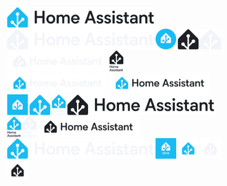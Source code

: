 
<img src="home-assistant-wordmark-color-on-light.png" alt="home-assistant-wordmark-color-on-light.png" height="48"> <img src="home-assistant-wordmark-monochrome-on-dark.png" alt="home-assistant-wordmark-monochrome-on-dark.png" height="48"> <img src="home-assistant-social-media-logo-round.png" alt="home-assistant-social-media-logo-round.png" height="48"> <img src="home-assistant-logomark-monochrome-on-light.png" alt="home-assistant-logomark-monochrome-on-light.png" height="48"> <img src="home-assistant-logomark-monochrome-on-dark.png" alt="home-assistant-logomark-monochrome-on-dark.png" height="48"> <img src="home-assistant-wordmark-with-margins-monochrome-on-dark.png" alt="home-assistant-wordmark-with-margins-monochrome-on-dark.png" height="48"> <img src="home-assistant-wordmark-vertical-monochrome-on-light.png" alt="home-assistant-wordmark-vertical-monochrome-on-light.png" height="48"> <img src="home-assistant-wordmark-with-margins-color-on-dark.png" alt="home-assistant-wordmark-with-margins-color-on-dark.png" height="48"> <img src="home-assistant-wordmark-with-margins-color-on-light.png" alt="home-assistant-wordmark-with-margins-color-on-light.png" height="48"> <img src="home-assistant-social-media-logo-square.png" alt="home-assistant-social-media-logo-square.png" height="48"> <img src="home-assistant-logomark-color-on-light.png" alt="home-assistant-logomark-color-on-light.png" height="48"> <img src="home-assistant-wordmark-vertical-color-on-dark.png" alt="home-assistant-wordmark-vertical-color-on-dark.png" height="48"> <img src="home-assistant-wordmark-monochrome-on-light.png" alt="home-assistant-wordmark-monochrome-on-light.png" height="48"> <img src="home-assistant-wordmark-vertical-color-on-light.png" alt="home-assistant-wordmark-vertical-color-on-light.png" height="48"> <img src="home-assistant-wordmark-vertical-monochrome-on-dark.png" alt="home-assistant-wordmark-vertical-monochrome-on-dark.png" height="48"> <img src="home-assistant-wordmark-with-margins-monochrome-on-light.png" alt="home-assistant-wordmark-with-margins-monochrome-on-light.png" height="48"> <img src="home-assistant-wordmark-color-on-dark.png" alt="home-assistant-wordmark-color-on-dark.png" height="48"> <img src="home-assistant-social-media-logo-dev.png" alt="home-assistant-social-media-logo-dev.png" height="48"> <img src="home-assistant-logomark-with-margins-color-on-light.png" alt="home-assistant-logomark-with-margins-color-on-light.png" height="48"> <img src="home-assistant-logomark-with-margins-monochrome-on-dark.png" alt="home-assistant-logomark-with-margins-monochrome-on-dark.png" height="48"> <img src="home-assistant-logomark-with-margins-monochrome-on-light.png" alt="home-assistant-logomark-with-margins-monochrome-on-light.png" height="48">



